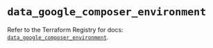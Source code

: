 # `data_google_composer_environment`

Refer to the Terraform Registry for docs: [`data_google_composer_environment`](https://registry.terraform.io/providers/hashicorp/google/6.34.1/docs/data-sources/composer_environment).
